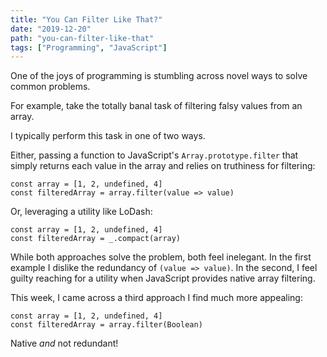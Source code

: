 ```yaml
---
title: "You Can Filter Like That?"
date: "2019-12-20"
path: "you-can-filter-like-that"
tags: ["Programming", "JavaScript"]
---
```


One of the joys of programming is stumbling across novel ways to solve common problems.

For example, take the totally banal task of filtering falsy values from an array.

I typically perform this task in one of two ways.

Either, passing a function to JavaScript's `Array.prototype.filter` that simply returns each value in the array and relies on truthiness for filtering:

```
const array = [1, 2, undefined, 4]
const filteredArray = array.filter(value => value)
```

Or, leveraging a utility like LoDash:

```
const array = [1, 2, undefined, 4]
const filteredArray = _.compact(array)
```

While both approaches solve the problem, both feel inelegant. In the first example I dislike the redundancy of `(value => value)`. In the second, I feel guilty reaching for a utility when JavaScript provides native array filtering.

This week, I came across a third approach I find much more appealing:

```
const array = [1, 2, undefined, 4]
const filteredArray = array.filter(Boolean)
```

Native _and_ not redundant!

